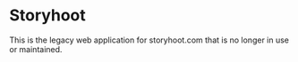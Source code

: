 # Storyhoot

This is the legacy web application for storyhoot.com that is no longer in use or maintained.
